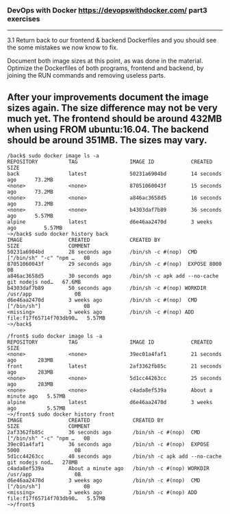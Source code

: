 ### DevOps with Docker https://devopswithdocker.com/ part3 exercises 

------------------------------------------------------------
3.1
Return back to our frontend & backend Dockerfiles and you should see the some mistakes we now know to fix.

Document both image sizes at this point, as was done in the material. Optimize the Dockerfiles of both programs, frontend and backend, by joining the RUN commands and removing useless parts.

After your improvements document the image sizes again. The size difference may not be very much yet. The frontend should be around 432MB when using FROM ubuntu:16.04. The backend should be around 351MB. The sizes may vary.
-------------------------------------------------------------------
```
/back$ sudo docker image ls -a
REPOSITORY          TAG                 IMAGE ID            CREATED             SIZE
back                latest              50231a6904bd        14 seconds ago      73.2MB
<none>              <none>              87051060043f        15 seconds ago      73.2MB
<none>              <none>              a846ac3658d5        16 seconds ago      73.2MB
<none>              <none>              b4303daf7b89        36 seconds ago      5.57MB
alpine              latest              d6e46aa2470d        3 weeks ago         5.57MB
~>/back$ sudo docker history back
IMAGE               CREATED             CREATED BY                                      SIZE                COMMENT
50231a6904bd        28 seconds ago      /bin/sh -c #(nop)  CMD ["/bin/sh" "-c" "npm …   0B                  
87051060043f        29 seconds ago      /bin/sh -c #(nop)  EXPOSE 8000                  0B                  
a846ac3658d5        30 seconds ago      /bin/sh -c apk add --no-cache git nodejs nod…   67.6MB              
b4303daf7b89        50 seconds ago      /bin/sh -c #(nop) WORKDIR /usr/app              0B                  
d6e46aa2470d        3 weeks ago         /bin/sh -c #(nop)  CMD ["/bin/sh"]              0B                  
<missing>           3 weeks ago         /bin/sh -c #(nop) ADD file:f17f65714f703db90…   5.57MB              
~>/back$ 
```
```
/front$ sudo docker image ls -a
REPOSITORY          TAG                 IMAGE ID            CREATED              SIZE
<none>              <none>              39ec01a4faf1        21 seconds ago       283MB
front               latest              2af3362fb85c        21 seconds ago       283MB
<none>              <none>              5d1cc44263cc        25 seconds ago       283MB
<none>              <none>              c4ada8ef539a        About a minute ago   5.57MB
alpine              latest              d6e46aa2470d        3 weeks ago          5.57MB
~>/front$ sudo docker history front
IMAGE               CREATED              CREATED BY                                      SIZE                COMMENT
2af3362fb85c        36 seconds ago       /bin/sh -c #(nop)  CMD ["/bin/sh" "-c" "npm …   0B                  
39ec01a4faf1        36 seconds ago       /bin/sh -c #(nop)  EXPOSE 5000                  0B                  
5d1cc44263cc        40 seconds ago       /bin/sh -c apk add --no-cache git nodejs nod…   278MB               
c4ada8ef539a        About a minute ago   /bin/sh -c #(nop) WORKDIR /usr/app              0B                  
d6e46aa2470d        3 weeks ago          /bin/sh -c #(nop)  CMD ["/bin/sh"]              0B                  
<missing>           3 weeks ago          /bin/sh -c #(nop) ADD file:f17f65714f703db90…   5.57MB              
~>/front$ 
```

